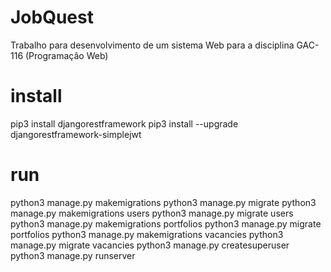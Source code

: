 # JobQuest
Trabalho para desenvolvimento de um sistema Web para a disciplina GAC-116 (Programaçâo Web)


# install
pip3 install djangorestframework
pip3 install --upgrade djangorestframework-simplejwt

# run
python3 manage.py makemigrations
python3 manage.py migrate
python3 manage.py makemigrations users
python3 manage.py migrate users
python3 manage.py makemigrations portfolios
python3 manage.py migrate portfolios
python3 manage.py makemigrations vacancies
python3 manage.py migrate vacancies
python3 manage.py createsuperuser
python3 manage.py runserver 